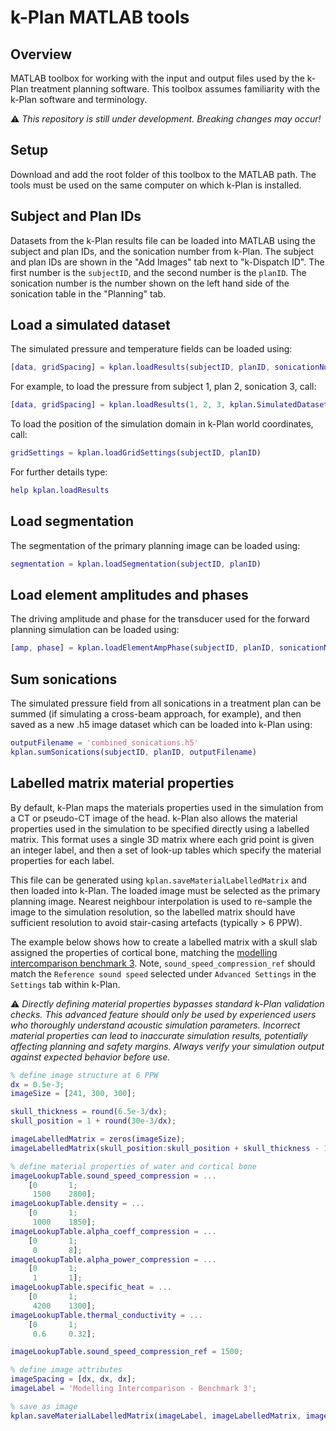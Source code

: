 # k-Plan MATLAB tools

## Overview

MATLAB toolbox for working with the input and output files used by the k-Plan treatment planning software. This toolbox assumes familiarity with the k-Plan software and terminology.

:warning: *This repository is still under development. Breaking changes may occur!*

## Setup

Download and add the root folder of this toolbox to the MATLAB path. The tools must be used on the same computer on which k-Plan is installed.

## Subject and Plan IDs

Datasets from the k-Plan results file can be loaded into MATLAB using the subject and plan IDs, and the sonication number from k-Plan. The subject and plan IDs are shown in the "Add Images" tab next to "k-Dispatch ID". The first number is the `subjectID`, and the second number is the `planID`. The sonication number is the number shown on the left hand side of the sonication table in the "Planning" tab.

## Load a simulated dataset

The simulated pressure and temperature fields can be loaded using:

```matlab
[data, gridSpacing] = kplan.loadResults(subjectID, planID, sonicationNum, datasetName);
```

For example, to load the pressure from subject 1, plan 2, sonication 3, call:

```matlab
[data, gridSpacing] = kplan.loadResults(1, 2, 3, kplan.SimulatedDatasets.PressureAmplitude);
```

To load the position of the simulation domain in k-Plan world coordinates, call:

```matlab
gridSettings = kplan.loadGridSettings(subjectID, planID)
```

For further details type:

```matlab
help kplan.loadResults
```

## Load segmentation

The segmentation of the primary planning image can be loaded using:

```matlab
segmentation = kplan.loadSegmentation(subjectID, planID)
```

## Load element amplitudes and phases

The driving amplitude and phase for the transducer used for the forward planning simulation can be loaded using:

```matlab
[amp, phase] = kplan.loadElementAmpPhase(subjectID, planID, sonicationNum)
```

## Sum sonications

The simulated pressure field from all sonications in a treatment plan can be summed (if simulating a cross-beam approach, for example), and then saved as a new .h5 image dataset which can be loaded into k-Plan using:

```matlab
outputFilename = 'combined_sonications.h5'
kplan.sumSonications(subjectID, planID, outputFilename)
```

## Labelled matrix material properties

By default, k-Plan maps the materials properties used in the simulation from a CT or pseudo-CT image of the head. k-Plan also allows the material properties used in the simulation to be specified directly using a labelled matrix. This format uses a single 3D matrix where each grid point is given an integer label, and then a set of look-up tables which specify the material properties for each label.

This file can be generated using `kplan.saveMaterialLabelledMatrix` and then loaded into k-Plan. The loaded image must be selected as the primary planning image. Nearest neighbour interpolation is used to re-sample the image to the simulation resolution, so the labelled matrix should have sufficient resolution to avoid stair-casing artefacts (typically > 6 PPW).

The example below shows how to create a labelled matrix with a skull slab assigned the properties of cortical bone, matching the [modelling intercomparison benchmark 3](https://doi.org/10.1121/10.0013426). Note, `sound_speed_compression_ref` should match the `Reference sound speed` selected under `Advanced Settings` in the `Settings` tab within k-Plan.

:warning: *Directly defining material properties bypasses standard k-Plan validation checks. This advanced feature should only be used by experienced users who thoroughly understand acoustic simulation parameters. Incorrect material properties can lead to inaccurate simulation results, potentially affecting planning and safety margins. Always verify your simulation output against expected behavior before use.*

```matlab
% define image structure at 6 PPW
dx = 0.5e-3;
imageSize = [241, 300, 300];

skull_thickness = round(6.5e-3/dx);
skull_position = 1 + round(30e-3/dx);

imageLabelledMatrix = zeros(imageSize);
imageLabelledMatrix(skull_position:skull_position + skull_thickness - 1, :, :) = 1;

% define material properties of water and cortical bone
imageLookupTable.sound_speed_compression = ...
    [0       1;
     1500    2800];
imageLookupTable.density = ...
    [0       1;
     1000    1850];
imageLookupTable.alpha_coeff_compression = ...
    [0       1;
     0       8];
imageLookupTable.alpha_power_compression = ...
    [0       1;
     1       1];
imageLookupTable.specific_heat = ...
    [0       1;
     4200    1300];
imageLookupTable.thermal_conductivity = ...
    [0       1;
     0.6     0.32];

imageLookupTable.sound_speed_compression_ref = 1500;

% define image attributes
imageSpacing = [dx, dx, dx];
imageLabel = 'Modelling Intercomparison - Benchmark 3';

% save as image
kplan.saveMaterialLabelledMatrix(imageLabel, imageLabelledMatrix, imageLookupTable, imageSpacing, imageLabel)
```
